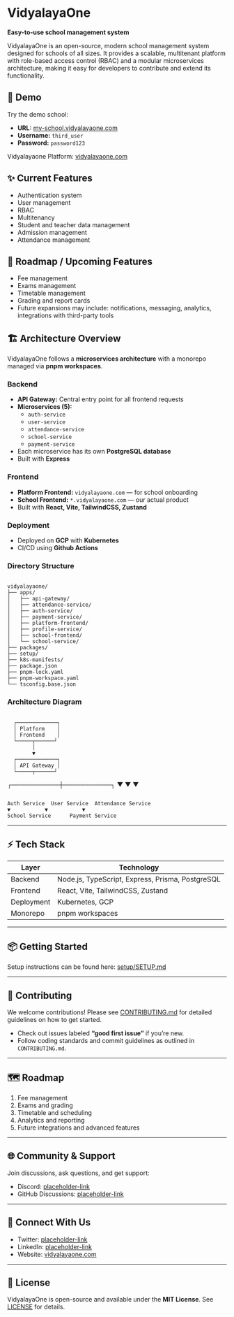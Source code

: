 # VidyalayaOne

**Easy-to-use school management system**  

VidyalayaOne is an open-source, modern school management system designed for schools of all sizes. It provides a scalable, multitenant platform with role-based access control (RBAC) and a modular microservices architecture, making it easy for developers to contribute and extend its functionality.

## 🚀 Demo

Try the demo school:

- **URL:** [my-school.vidyalayaone.com](https://my-school.vidyalayaone.com)  
- **Username:** `third_user`  
- **Password:** `password123`

Vidyalayaone Platform: [vidyalayaone.com](https://vidyalayaone.com)

## ✨ Current Features

- Authentication system  
- User management 
- RBAC
- Multitenancy
- Student and teacher data management
- Admission management
- Attendance management

## 🔮 Roadmap / Upcoming Features

- Fee management  
- Exams management  
- Timetable management  
- Grading and report cards  
- Future expansions may include: notifications, messaging, analytics, integrations with third-party tools

## 🏗 Architecture Overview

VidyalayaOne follows a **microservices architecture** with a monorepo managed via **pnpm workspaces**.

### Backend
- **API Gateway:** Central entry point for all frontend requests  
- **Microservices (5):**  
  - `auth-service`  
  - `user-service`  
  - `attendance-service`  
  - `school-service`  
  - `payment-service`  
- Each microservice has its own **PostgreSQL database**  
- Built with **Express**

### Frontend
- **Platform Frontend:** `vidyalayaone.com` — for school onboarding  
- **School Frontend:** `*.vidyalayaone.com` — our actual product
- Built with **React, Vite, TailwindCSS, Zustand**

### Deployment
- Deployed on **GCP** with **Kubernetes**  
- CI/CD using  **Github Actions**

### Directory Structure
```

vidyalayaone/
├── apps/
│   ├── api-gateway/
│   ├── attendance-service/
│   ├── auth-service/
│   ├── payment-service/
│   ├── platform-frontend/
│   ├── profile-service/
│   ├── school-frontend/
│   └── school-service/
├── packages/
├── setup/
├── k8s-manifests/
├── package.json
├── pnpm-lock.yaml
├── pnpm-workspace.yaml
└── tsconfig.base.json

```

### Architecture Diagram
```

```
      ┌─────────────┐
      │ Platform    │
      │ Frontend    │
      └─────┬──────┘
            │
            ▼
      ┌─────────────┐
      │ API Gateway │
      └─────┬──────┘
┌───────────┼───────────┐
▼           ▼           ▼
```

Auth Service  User Service  Attendance Service
▼           ▼           ▼
School Service      Payment Service

```

---

## ⚡ Tech Stack

| Layer       | Technology |
|------------|------------|
| Backend     | Node.js, TypeScript, Express, Prisma, PostgreSQL |
| Frontend    | React, Vite, TailwindCSS, Zustand |
| Deployment  | Kubernetes, GCP |
| Monorepo    | pnpm workspaces |

---

## 📦 Getting Started

Setup instructions can be found here: [setup/SETUP.md](setup/SETUP.md)

---

## 🤝 Contributing

We welcome contributions! Please see [CONTRIBUTING.md](CONTRIBUTING.md) for detailed guidelines on how to get started.  

- Check out issues labeled **“good first issue”** if you’re new.  
- Follow coding standards and commit guidelines as outlined in `CONTRIBUTING.md`.  

---

## 🗺 Roadmap

1. Fee management  
2. Exams and grading  
3. Timetable and scheduling  
4. Analytics and reporting  
5. Future integrations and advanced features  

---

## 🌐 Community & Support

Join discussions, ask questions, and get support:  

- Discord: [placeholder-link](https://discord.gg/placeholder)  
- GitHub Discussions: [placeholder-link](https://github.com/placeholder)  

---

## 📱 Connect With Us

- Twitter: [placeholder-link](https://twitter.com/placeholder)  
- LinkedIn: [placeholder-link](https://linkedin.com/company/placeholder)  
- Website: [vidyalayaone.com](https://vidyalayaone.com)  

---

## 📄 License

VidyalayaOne is open-source and available under the **MIT License**. See [LICENSE](LICENSE) for details.


